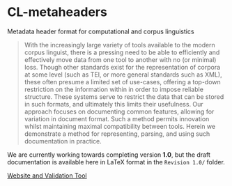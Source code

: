 # CL-metaheaders
Metadata header format for computational and corpus linguistics

> With the increasingly large variety of tools available to the modern corpus linguist, there is a pressing need to be able to efficiently and effectively move data from one tool to another with no (or minimal) loss. Though other standards exist for the representation of corpora at some level (such as TEI, or more general standards such as XML), these often presume a limited set of use-cases, offering a top-down restriction on the information within in order to impose reliable structure. These systems serve to restrict the data that can be stored in such formats, and ultimately this limits their usefulness. Our approach focuses on documenting common features, allowing for variation in document format. Such a method permits innovation whilst maintaining maximal compatibility between tools. Herein we demonstrate a method for representing, parsing, and using such documentation in practice.

We are currently working towards completing version **1.0**, but the draft documentation is available here in LaTeX format in the `Revision 1.0/` folder.

[Website and Validation Tool](http://ucrel.github.io/CL-metaheaders/)
